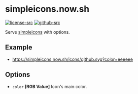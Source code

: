 # simpleicons.now.sh

[![license-src]][license-href]
[![github-src]][github-href]

Serve [simpleicons](https://simpleicons.org/) with options.

## Example

- https://simpleicons.now.sh/icons/github.svg?color=eeeeee

## Options

- `color` **[RGB Value]** Icon's main color.

[license-src]: https://badgen.net/badge/license/MIT/blue
[license-href]: https://github.com/simpleicons/simpleicons.now.sh/blob/master/LICENSE
[github-src]: https://badgen.net/badge/github/simpleicons%2Fsimpleicons.now.sh/black?icon&label
[github-href]: https://github.com/simpleicons/simpleicons.now.sh
